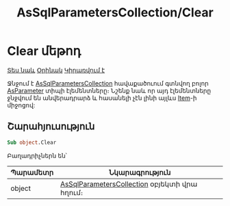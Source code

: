 ﻿---
layout: page
title: "AsSqlParametersCollection/Clear"
---


# Clear մեթոդ

[Տես նաև](../AsSqlParametersCollection.md) [Օրինակ]() [Կիրառվում է](../AsSqlParametersCollection.md) 

Ջնջում է [AsSqlParametersCollection](../AsSqlParametersCollection.md) հավաքածուում գտնվող բոլոր  [AsParameter](/AsParameter.md) տիպի էլեմենտները։
Նշենք նաև որ այդ էլեմենտները ջնջվում են անվերադրարձ և հասանելի չէն լինի այլևս [Item](/Item.md)-ի միջոցով:

## Շարահյուսություն

``` vb
Sub object.Clear
```


Բաղադրիչներն են՝


| Պարամետր  | Նկարագրություն |
|--|--|
| object | [AsSqlParametersCollection](../AsSqlParametersCollection.md) օբյեկտի վրա հղում։ |
